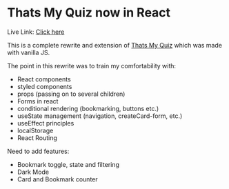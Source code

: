 # Thats My Quiz now in React

Live Link: <a href="https://react-quiz-app-v2-refactor.vercel.app/">Click here</a>

This is a complete rewrite and extension of <a href="#"> Thats My Quiz</a> which was made with vanilla JS.

The point in this rewrite was to train my comfortability with:

- React components
- styled components
- props (passing on to several children)
- Forms in react
- conditional rendering (bookmarking, buttons etc.)
- useState management (navigation, createCard-form, etc.)
- useEffect principles
- localStorage
- React Routing

Need to add features:

- Bookmark toggle, state and filtering
- Dark Mode
- Card and Bookmark counter
